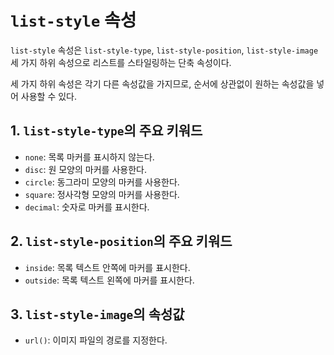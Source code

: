 # `list-style` 속성

`list-style` 속성은 `list-style-type`, `list-style-position`, `list-style-image` 세 가지 하위 속성으로 리스트를 스타일링하는 단축 속성이다.

세 가지 하위 속성은 각기 다른 속성값을 가지므로, 순서에 상관없이 원하는 속성값을 넣어 사용할 수 있다.

## 1. `list-style-type`의 주요 키워드

- `none`: 목록 마커를 표시하지 않는다.
- `disc`: 원 모양의 마커를 사용한다.
- `circle`: 동그라미 모양의 마커를 사용한다.
- `square`: 정사각형 모양의 마커를 사용한다.
- `decimal`: 숫자로 마커를 표시한다.

## 2. `list-style-position`의 주요 키워드

- `inside`: 목록 텍스트 안쪽에 마커를 표시한다.
- `outside`: 목록 텍스트 왼쪽에 마커를 표시한다.

## 3. `list-style-image`의 속성값

- `url()`: 이미지 파일의 경로를 지정한다.
